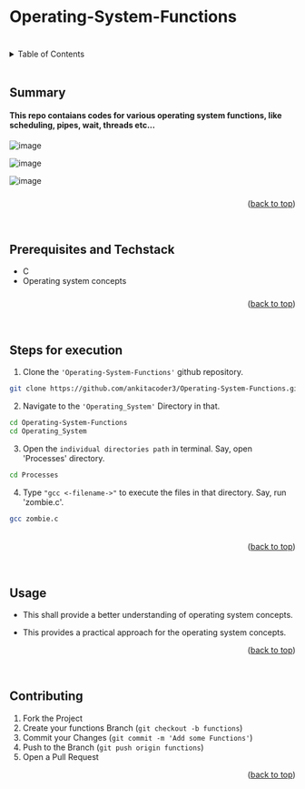 <a name="readme-top"></a>

# Operating-System-Functions
###
<!---![image](https://github.com/ankitacoder3/Operating-System-Functions/assets/73939061/981eeb0c-651b-4ea4-9eb9-38753a07f740)-->

###
###
</br>

<details>
  <summary>Table of Contents</summary>
<li>Summary</li>
<li> Prerequisites and Techstack</li>
<li> Steps for execution</li>
<li> Usage</li>
<li>Contributing</li>
</details>


</br>

## Summary
#### This repo contaians codes for various operating system functions, like scheduling, pipes, wait, threads etc... 
<!--![image](https://github.com/ankitacoder3/Operating-System-Functions/assets/73939061/300cda78-085e-476f-9c75-6b19877b2434)-->
![image](https://github.com/ankitacoder3/Operating-System-Functions/assets/73939061/a4e72d3b-aff0-4692-aa40-5203b9dbee6c)

![image](https://github.com/ankitacoder3/Operating-System-Functions/assets/73939061/5d5db933-40ce-46be-b70f-16ccb9526c02)

![image](https://github.com/ankitacoder3/Operating-System-Functions/assets/73939061/919b667b-327d-4541-b0f2-fae12144f992)




###
###

<p align="right">(<a href="#readme-top">back to top</a>)</p>
</br>

## Prerequisites and Techstack
* C
* Operating system concepts
###
###

<p align="right">(<a href="#readme-top">back to top</a>)</p>
</br>

## Steps for execution

 1. Clone the ``` 'Operating-System-Functions' ``` github repository.
  ```sh 
  git clone https://github.com/ankitacoder3/Operating-System-Functions.git 
  ```
 2. Navigate to the ``` 'Operating_System' ``` Directory in that.
  ```sh
  cd Operating-System-Functions
  cd Operating_System
  ```
  3. Open the ```individual directories path``` in terminal.  Say, open 'Processes' directory.
  ```sh
  cd Processes
  ```
  4. Type ``` "gcc <-filename->" ``` to execute the files in that directory. Say, run 'zombie.c'.
  ```sh
  gcc zombie.c
  ```
  ###
  ###### 
  ###
  ###

  <p align="right">(<a href="#readme-top">back to top</a>)</p>
</br>

## Usage
* This shall provide a better understanding of operating system concepts.
* This provides a practical approach for the operating system concepts.

  <p align="right">(<a href="#readme-top">back to top</a>)</p>
  </br>

## Contributing
1. Fork the Project
2. Create your functions Branch (`git checkout -b functions`)
4. Commit your Changes (`git commit -m 'Add some Functions'`)
5. Push to the Branch (`git push origin functions`)
6. Open a Pull Request

<p align="right">(<a href="#readme-top">back to top</a>)</p>
